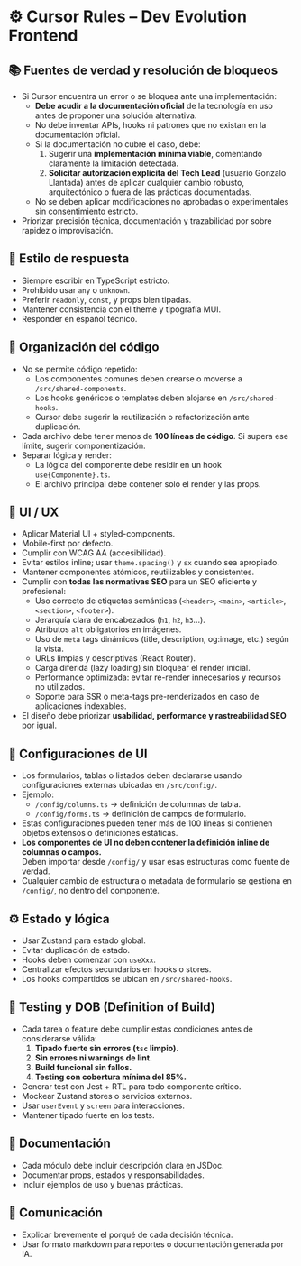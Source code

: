# ⚙️ Cursor Rules – Dev Evolution Frontend

## 📚 Fuentes de verdad y resolución de bloqueos
- Si Cursor encuentra un error o se bloquea ante una implementación:
  - **Debe acudir a la documentación oficial** de la tecnología en uso antes de proponer una solución alternativa.
  - No debe inventar APIs, hooks ni patrones que no existan en la documentación oficial.
  - Si la documentación no cubre el caso, debe:
    1. Sugerir una **implementación mínima viable**, comentando claramente la limitación detectada.
    2. **Solicitar autorización explícita del Tech Lead** (usuario Gonzalo Llantada) antes de aplicar cualquier cambio robusto, arquitectónico o fuera de las prácticas documentadas.
  - No se deben aplicar modificaciones no aprobadas o experimentales sin consentimiento estricto.
- Priorizar precisión técnica, documentación y trazabilidad por sobre rapidez o improvisación.


## 🧠 Estilo de respuesta
- Siempre escribir en TypeScript estricto.
- Prohibido usar `any` o `unknown`.
- Preferir `readonly`, `const`, y props bien tipadas.
- Mantener consistencia con el theme y tipografía MUI.
- Responder en español técnico.

## 🧩 Organización del código
- No se permite código repetido:
  - Los componentes comunes deben crearse o moverse a `/src/shared-components`.
  - Los hooks genéricos o templates deben alojarse en `/src/shared-hooks`.
  - Cursor debe sugerir la reutilización o refactorización ante duplicación.
- Cada archivo debe tener menos de **100 líneas de código**. Si supera ese límite, sugerir componentización.
- Separar lógica y render:
  - La lógica del componente debe residir en un hook `use{Componente}.ts`.
  - El archivo principal debe contener solo el render y las props.

## 🎨 UI / UX
- Aplicar Material UI + styled-components.
- Mobile-first por defecto.
- Cumplir con WCAG AA (accesibilidad).
- Evitar estilos inline; usar `theme.spacing()` y `sx` cuando sea apropiado.
- Mantener componentes atómicos, reutilizables y consistentes.
- Cumplir con **todas las normativas SEO** para un SEO eficiente y profesional:
  - Uso correcto de etiquetas semánticas (`<header>`, `<main>`, `<article>`, `<section>`, `<footer>`).
  - Jerarquía clara de encabezados (`h1`, `h2`, `h3`...).
  - Atributos `alt` obligatorios en imágenes.
  - Uso de `meta` tags dinámicos (title, description, og:image, etc.) según la vista.
  - URLs limpias y descriptivas (React Router).
  - Carga diferida (lazy loading) sin bloquear el render inicial.
  - Performance optimizada: evitar re-render innecesarios y recursos no utilizados.
  - Soporte para SSR o meta-tags pre-renderizados en caso de aplicaciones indexables.
- El diseño debe priorizar **usabilidad, performance y rastreabilidad SEO** por igual.

## 🧾 Configuraciones de UI
- Los formularios, tablas o listados deben declararse usando configuraciones externas ubicadas en `/src/config/`.
- Ejemplo:  
  - `/config/columns.ts` → definición de columnas de tabla.  
  - `/config/forms.ts` → definición de campos de formulario.
- Estas configuraciones pueden tener más de 100 líneas si contienen objetos extensos o definiciones estáticas.
- **Los componentes de UI no deben contener la definición inline de columnas o campos.**  
  Deben importar desde `/config/` y usar esas estructuras como fuente de verdad.
- Cualquier cambio de estructura o metadata de formulario se gestiona en `/config/`, no dentro del componente.

## ⚙️ Estado y lógica
- Usar Zustand para estado global.
- Evitar duplicación de estado.
- Hooks deben comenzar con `useXxx`.
- Centralizar efectos secundarios en hooks o stores.
- Los hooks compartidos se ubican en `/src/shared-hooks`.

## 🧪 Testing y DOB (Definition of Build)
- Cada tarea o feature debe cumplir estas condiciones antes de considerarse válida:
  1. **Tipado fuerte sin errores (`tsc` limpio).**
  2. **Sin errores ni warnings de lint.**
  3. **Build funcional sin fallos.**
  4. **Testing con cobertura mínima del 85%.**
- Generar test con Jest + RTL para todo componente crítico.
- Mockear Zustand stores o servicios externos.
- Usar `userEvent` y `screen` para interacciones.
- Mantener tipado fuerte en los tests.

## 📘 Documentación
- Cada módulo debe incluir descripción clara en JSDoc.
- Documentar props, estados y responsabilidades.
- Incluir ejemplos de uso y buenas prácticas.

## 🧩 Comunicación
- Explicar brevemente el porqué de cada decisión técnica.
- Usar formato markdown para reportes o documentación generada por IA.

